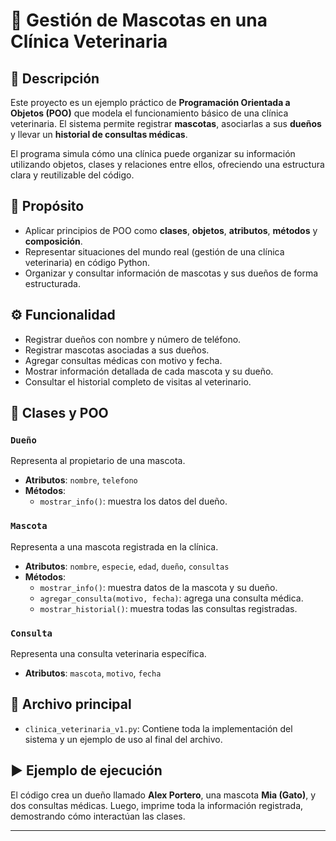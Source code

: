 # 🐾 Gestión de Mascotas en una Clínica Veterinaria

## 📌 Descripción

Este proyecto es un ejemplo práctico de **Programación Orientada a Objetos (POO)** que modela el funcionamiento básico de una clínica veterinaria. El sistema permite registrar **mascotas**, asociarlas a sus **dueños** y llevar un **historial de consultas médicas**.

El programa simula cómo una clínica puede organizar su información utilizando objetos, clases y relaciones entre ellos, ofreciendo una estructura clara y reutilizable del código.

## 🎯 Propósito

- Aplicar principios de POO como **clases**, **objetos**, **atributos**, **métodos** y **composición**.
- Representar situaciones del mundo real (gestión de una clínica veterinaria) en código Python.
- Organizar y consultar información de mascotas y sus dueños de forma estructurada.

## ⚙️ Funcionalidad

- Registrar dueños con nombre y número de teléfono.
- Registrar mascotas asociadas a sus dueños.
- Agregar consultas médicas con motivo y fecha.
- Mostrar información detallada de cada mascota y su dueño.
- Consultar el historial completo de visitas al veterinario.

## 🧱 Clases y POO

### `Dueño`
Representa al propietario de una mascota.
- **Atributos**: `nombre`, `telefono`
- **Métodos**: 
  - `mostrar_info()`: muestra los datos del dueño.

### `Mascota`
Representa a una mascota registrada en la clínica.
- **Atributos**: `nombre`, `especie`, `edad`, `dueño`, `consultas`
- **Métodos**:
  - `mostrar_info()`: muestra datos de la mascota y su dueño.
  - `agregar_consulta(motivo, fecha)`: agrega una consulta médica.
  - `mostrar_historial()`: muestra todas las consultas registradas.

### `Consulta`
Representa una consulta veterinaria específica.
- **Atributos**: `mascota`, `motivo`, `fecha`

## 📂 Archivo principal

- `clinica_veterinaria_v1.py`: Contiene toda la implementación del sistema y un ejemplo de uso al final del archivo.

## ▶️ Ejemplo de ejecución

El código crea un dueño llamado **Alex Portero**, una mascota **Mia (Gato)**, y dos consultas médicas. Luego, imprime toda la información registrada, demostrando cómo interactúan las clases.

---
